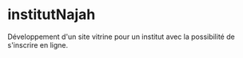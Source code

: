 # institutNajah
Développement d'un site vitrine pour un institut avec la possibilité de s'inscrire en ligne.
